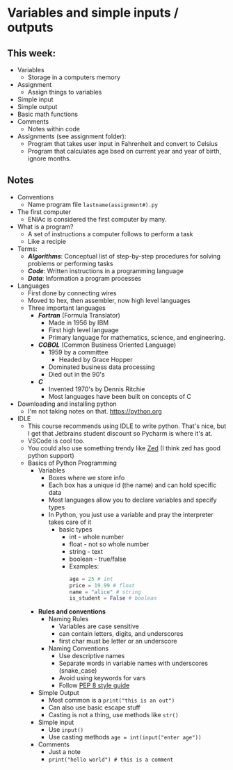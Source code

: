 # Variables and simple inputs / outputs

## This week: 
- Variables
  - Storage in a computers memory
- Assignment
  - Assign things to variables
- Simple input
- Simple output
- Basic math functions
- Comments
  - Notes within code
- Assignments (see assignment folder):
  - Program that takes user input in Fahrenheit and convert to Celsius
  - Program that calculates age bsed on current year and year of birth, ignore months.

## Notes
- Conventions
  - Name program file `lastname(assignment#).py`
- The first computer
  - ENIAc is considered the first computer by many.
- What is a program?
  - A set of instructions a computer follows to perform a task
  - Like a recipie 
- Terms:
  - ***Algorithms***: Conceptual list of step-by-step procedures for solving problems or performing tasks
  - ***Code***: Written instructions in a programming language
  - ***Data***: Information a program processes 
- Languages
  - First done by connecting wires
  - Moved to hex, then assembler, now high level languages
  - Three important languages
    - ***Fortran*** (Formula Translator)
      - Made in 1956 by IBM
      - First high level language
      - Primary language for mathematics, science, and engineering. 
    - ***COBOL*** (Common Business Oriented Language)
      - 1959 by a committee
        - Headed by Grace Hopper
      - Dominated business data processing
      - Died out in the 90's
    - ***C***
      - Invented 1970's by Dennis Ritchie
      - Most languages have been built on concepts of C
- Downloading and installing python
  - I'm not taking notes on that. https://python.org
- IDLE
  - This course recommends using IDLE to write python. That's nice, but I get that Jetbrains student discount so Pycharm is where it's at.
  - VSCode is cool too.
  - You could also use something trendy like [Zed](https://zed.dev) (I think zed has good python support)
  - Basics of Python Programming
    - Variables
      - Boxes where we store info
      - Each box has a unique id (the name) and can hold specific data
      - Most languages allow you to declare variables and specify types
      - In Python, you just use a variable and pray the interpreter takes care of it
        - basic types
          - int - whole number
          - float - not so whole number
          - string - text
          - boolean - true/false
          - Examples:
            ```python
            age = 25 # int
            price = 19.99 # float
            name = "alice" # string
            is_student = False # boolean
            ```
    - **Rules and conventions**
      - Naming Rules
        - Variables are case sensitive
        - can contain letters, digits, and underscores
        - first char must be letter or an underscore
      - Naming Conventions
        - Use descriptive names
        - Separate words in variable names with underscores (snake_case)
        - Avoid using keywords for vars
        - Follow [PEP 8 style guide](https://peps.python.org/pep-0008/)
    - Simple Output
      - Most common is a `print("this is an out")`
      - Can also use basic escape stuff
      - Casting is not a thing, use methods like `str()`
    - Simple input
      - Use `input()`
      - Use casting methods `age = int(input("enter age"))`
    - Comments
      - Just a note
      - `print("hello world") # this is a comment`
        